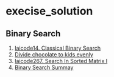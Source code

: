 # execise_solution
## Binary Search
1. [laicode14. Classical Binary Search](https://github.com/WangXinYiNiu/execise_solution/blob/main/laicode14.%20Classical%20Binary%20Search.md)
2. [Divide chocolate to kids evenly](https://github.com/WangXinYiNiu/execise_solution/blob/main/chocolate%20question.md)
3. [laicode267. Search In Sorted Matrix I](https://github.com/WangXinYiNiu/execise_solution/blob/main/267.%20Search%20In%20Sorted%20Matrix%20I.md)
4. [Binary Search Summay](https://github.com/WangXinYiNiu/execise_solution/blob/main/Binary%20Search%20Summary.md)
